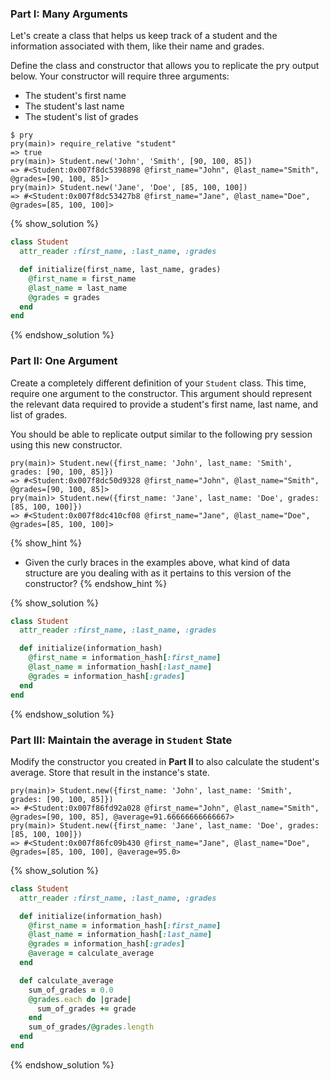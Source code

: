 ### Part I: Many Arguments

Let's create a class that helps us keep track of a student and the information associated with them, like their name and grades.

Define the class and constructor that allows you to replicate the pry
output below. Your constructor will require three arguments:

* The student's first name
* The student's last name
* The student's list of grades

```no-highlight
$ pry
pry(main)> require_relative "student"
=> true
pry(main)> Student.new('John', 'Smith', [90, 100, 85])
=> #<Student:0x007f8dc5398898 @first_name="John", @last_name="Smith", @grades=[90, 100, 85]>
pry(main)> Student.new('Jane', 'Doe', [85, 100, 100])
=> #<Student:0x007f8dc53427b8 @first_name="Jane", @last_name="Doe", @grades=[85, 100, 100]>
```

{% show_solution %}

```ruby
class Student
  attr_reader :first_name, :last_name, :grades

  def initialize(first_name, last_name, grades)
    @first_name = first_name
    @last_name = last_name
    @grades = grades
  end
end
```

{% endshow_solution %}

### Part II: One Argument

Create a completely different definition of your `Student` class. This time,
require one argument to the constructor. This argument should represent the
relevant data required to provide a student's first name, last name, and list of
grades.

You should be able to replicate output similar to the following pry session using this new
constructor.

```no-highlight
pry(main)> Student.new({first_name: 'John', last_name: 'Smith', grades: [90, 100, 85]})
=> #<Student:0x007f8dc50d9328 @first_name="John", @last_name="Smith", @grades=[90, 100, 85]>
pry(main)> Student.new({first_name: 'Jane', last_name: 'Doe', grades: [85, 100, 100]})
=> #<Student:0x007f8dc410cf08 @first_name="Jane", @last_name="Doe", @grades=[85, 100, 100]>
```

{% show_hint %}
* Given the curly braces in the examples above,
  what kind of data structure are you dealing with as it pertains to this version of the
  constructor?
{% endshow_hint %}

{% show_solution %}

```ruby
class Student
  attr_reader :first_name, :last_name, :grades

  def initialize(information_hash)
    @first_name = information_hash[:first_name]
    @last_name = information_hash[:last_name]
    @grades = information_hash[:grades]
  end
end
```

{% endshow_solution %}

### Part III: Maintain the average in `Student` State

Modify the constructor you created in **Part II** to also calculate the
student's average. Store that result in the instance's state.

```no-highlight
pry(main)> Student.new({first_name: 'John', last_name: 'Smith', grades: [90, 100, 85]})
=> #<Student:0x007f86fd92a028 @first_name="John", @last_name="Smith", @grades=[90, 100, 85], @average=91.66666666666667>
pry(main)> Student.new({first_name: 'Jane', last_name: 'Doe', grades: [85, 100, 100]})
=> #<Student:0x007f86fc09b430 @first_name="Jane", @last_name="Doe", @grades=[85, 100, 100], @average=95.0>
```

{% show_solution %}

```ruby
class Student
  attr_reader :first_name, :last_name, :grades

  def initialize(information_hash)
    @first_name = information_hash[:first_name]
    @last_name = information_hash[:last_name]
    @grades = information_hash[:grades]
    @average = calculate_average
  end

  def calculate_average
    sum_of_grades = 0.0
    @grades.each do |grade|
      sum_of_grades += grade
    end
    sum_of_grades/@grades.length
  end
end
```

{% endshow_solution %}
